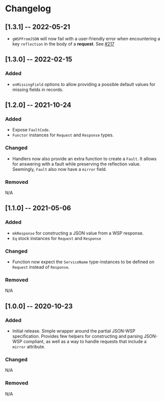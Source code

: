 # Changelog

## [1.3.1] -- 2022-05-21

- `gWSPFromJSON` will now fail with a user-friendly error when encountering a key `reflection` in the body of a **request**. See [#217](https://github.com/CardanoSolutions/ogmios/issues/217)

## [1.3.0] -- 2022-02-15

### Added

- `onMissingField` options to allow providing a possible default values for missing fields in records.

## [1.2.0] -- 2021-10-24

### Added

- Expose `FaultCode`.
- `Functor` instances for `Request` and `Response` types.

### Changed

- Handlers now also provide an extra function to create a `Fault`. It allows for answering with a fault while preserving the reflection value. Seemingly, `Fault` also now have a `mirror` field.

### Removed

N/A

## [1.1.0] -- 2021-05-06

### Added

- `mkResponse` for constructing a JSON value from a WSP response.
- `Eq` stock instances for `Request` and `Response`

### Changed 

- Function now expect the `ServiceName` type-instances to be defined on `Request` instead of `Response`.

### Removed

N/A

## [1.0.0] -- 2020-10-23

### Added

- Initial release. Simple wrapper around the partial JSON-WSP specification. Provides 
  few helpers for constructing and parsing JSON-WSP compliant, as well as a way to handle
  requests that include a `mirror` attribute. 

### Changed 

N/A

### Removed

N/A
